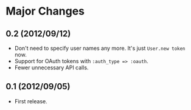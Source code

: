 # Major Changes

## 0.2 (2012/09/12)

- Don't need to specify user names any more. It's just `User.new token` now.
- Support for OAuth tokens with `:auth_type => :oauth`.
- Fewer unnecessary API calls.

## 0.1 (2012/09/05)

- First release.
